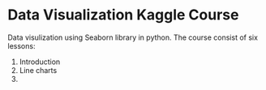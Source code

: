 # Data Visualization Kaggle Course

Data visulization using Seaborn library in python. The course consist of six lessons:
1. Introduction 
2. Line charts 
3.
